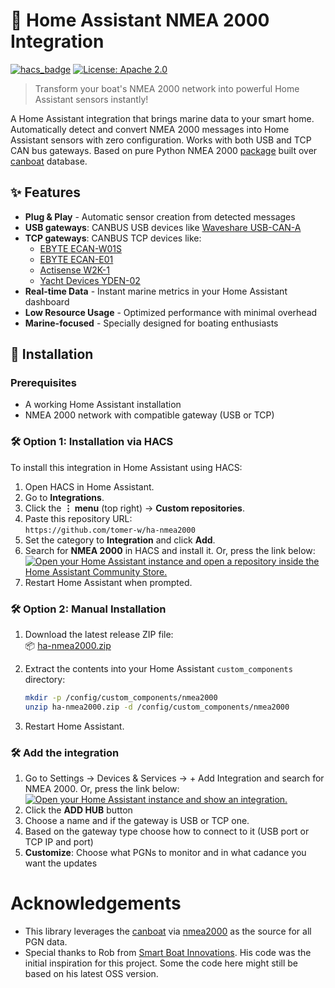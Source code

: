 # 🚢 Home Assistant NMEA 2000 Integration

[![hacs_badge](https://img.shields.io/badge/HACS-Custom-orange.svg)](https://github.com/custom-components/hacs)
[![License: Apache 2.0](https://img.shields.io/badge/License-Apache_2.0-blue.svg)](http://www.apache.org/licenses/LICENSE-2.0)

> Transform your boat's NMEA 2000 network into powerful Home Assistant sensors instantly!

A Home Assistant integration that brings marine data to your smart home. Automatically detect and convert NMEA 2000 messages into Home Assistant sensors with zero configuration. Works with both USB and TCP CAN bus gateways. Based on pure Python NMEA 2000 [package](https://pypi.org/project/nmea2000/) built over [canboat](https://github.com/canboat/canboat) database.

## ✨ Features

- **Plug & Play** - Automatic sensor creation from detected messages
- **USB gateways**: CANBUS USB devices like [Waveshare USB-CAN-A](https://www.waveshare.com/wiki/USB-CAN-A)
- **TCP gateways**: CANBUS TCP devices like:
     - [EBYTE ECAN-W01S](https://www.cdebyte.com/products/ECAN-W01S)
     - [EBYTE ECAN-E01](https://www.cdebyte.com/products/ECAN-E01)
     - [Actisense W2K-1](https://actisense.com/products/w2k-1-nmea-2000-wifi-gateway/)
     - [Yacht Devices YDEN-02](https://yachtdevicesus.com/products/nmea-2000-ethernet-gateway-yden-02)
- **Real-time Data** - Instant marine metrics in your Home Assistant dashboard
- **Low Resource Usage** - Optimized performance with minimal overhead
- **Marine-focused** - Specially designed for boating enthusiasts

## 🔧 Installation

### Prerequisites
- A working Home Assistant installation
- NMEA 2000 network with compatible gateway (USB or TCP)


### 🛠 Option 1: Installation via HACS

To install this integration in Home Assistant using HACS:

1. Open HACS in Home Assistant.
2. Go to **Integrations**.
3. Click the **⋮ menu** (top right) → **Custom repositories**.
4. Paste this repository URL:  
   `https://github.com/tomer-w/ha-nmea2000`
5. Set the category to **Integration** and click **Add**.
6. Search for **NMEA 2000** in HACS and install it. Or, press the link below:  
[![Open your Home Assistant instance and open a repository inside the Home Assistant Community Store.](https://my.home-assistant.io/badges/hacs_repository.svg)](https://my.home-assistant.io/redirect/hacs_repository/?owner=tomer-w&repository=ha-nmea2000)  
7. Restart Home Assistant when prompted.  

### 🛠 Option 2: Manual Installation

1. Download the latest release ZIP file:  
   📦 [ha-nmea2000.zip](https://github.com/tomer-w/ha-nmea2000/releases/latest/download/ha-nmea2000.zip)
2. Extract the contents into your Home Assistant `custom_components` directory:

   ```bash
   mkdir -p /config/custom_components/nmea2000
   unzip ha-nmea2000.zip -d /config/custom_components/nmea2000
   ```
3. Restart Home Assistant.

### 🛠 Add the integration
1. Go to Settings → Devices & Services → + Add Integration and search for NMEA 2000. Or, press the link below:  
[![Open your Home Assistant instance and show an integration.](https://my.home-assistant.io/badges/integration.svg)](https://my.home-assistant.io/redirect/integration/?domain=nmea2000)
2. Click the **ADD HUB** button
3. Choose a name and if the gateway is USB or TCP one.
4. Based on the gateway type choose how to connect to it (USB port or TCP IP and port)
2. **Customize**: Choose what PGNs to monitor and in what cadance you want the updates

# Acknowledgements

- This library leverages the [canboat](https://github.com/canboat/canboat) via [nmea2000](https://github.com/tomer-w/nmea2000) as the source for all PGN data.
- Special thanks to Rob from [Smart Boat Innovations](https://github.com/SmartBoatInnovations/). His code was the initial inspiration for this project. Some the code here might still be based on his latest OSS version.
